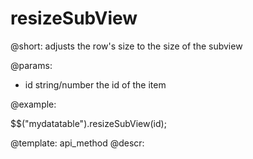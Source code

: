 resizeSubView
=============


@short:
	adjusts the row's size to the size of the subview

@params:

- id		string/number			the id of the item



@example:

$$("mydatatable").resizeSubView(id);

@template:	api_method
@descr:

